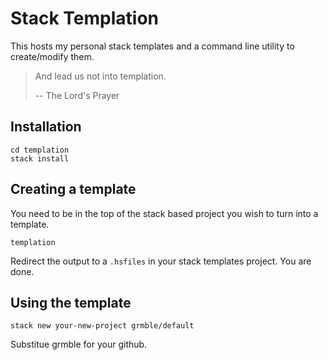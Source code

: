 # Stack Templation

This hosts my personal stack templates and a command line utility to create/modify them.

> And lead us not into templation.
>
> -- The Lord's Prayer

## Installation

    cd templation
    stack install

## Creating a template

You need to be in the top of the stack based project
you wish to turn into a template.

    templation

Redirect the output to a `.hsfiles` in your stack templates
project.  You are done.

## Using the template

    stack new your-new-project grmble/default

Substitue grmble for your github.
